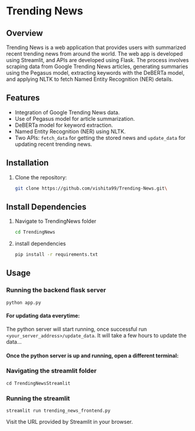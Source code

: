 
# Trending News

## Overview

Trending News is a web application that provides users with summarized recent trending news from around the world. The web app is developed using Streamlit, and APIs are developed using Flask. The process involves scraping data from Google Trending News articles, generating summaries using the Pegasus model, extracting keywords with the DeBERTa model, and applying NLTK to fetch Named Entity Recognition (NER) details.

## Features

- Integration of Google Trending News data.
- Use of Pegasus model for article summarization.
- DeBERTa model for keyword extraction.
- Named Entity Recognition (NER) using NLTK.
- Two APIs: `fetch_data` for getting the stored news and `update_data` for updating recent trending news.

## Installation

1. Clone the repository:

   ```bash
   git clone https://github.com/vishita99/Trending-News.git\

## Install Dependencies

1. Navigate to TrendingNews folder 

    ```bash
   cd TrendingNews

2. install dependencies
   ```bash
   pip install -r requirements.txt

## Usage

### Running the backend flask server
    python app.py

#### For updating data everytime:
The python server will start running, once successful run `<your_server_address>/update_data`. It will take a few hours to update the data...

#### Once the python server is up and running, open a different terminal:

### Navigating the streamlit folder

    cd TrendingNewsStreamlit

### Running the streamlit

    streamlit run trending_news_frontend.py

Visit the URL provided by Streamlit in your browser.